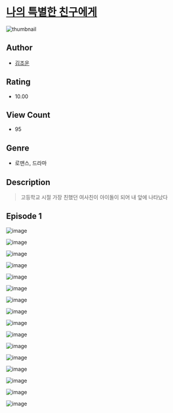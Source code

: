 # [나의 특별한 친구에게](https://comic.naver.com/challenge/list?titleId=811414)
![thumbnail](https://image-comic.pstatic.net/user_contents_data/challenge_comic/2023/05/25/365313/upload_3473462992244322354_480x623.jpeg)

## Author
- [김조운](https://comic.naver.com/artistTitle?id=365313)

## Rating
- 10.00

## View Count
- 95

## Genre
- 로맨스, 드라마

## Description
> 고등학교 시절 가장 친했던 여사친이 아이돌이 되어 내 앞에 나타났다


## Episode 1
![image](https://image-comic.pstatic.net/user_contents_data/challenge_comic/2023/05/25/365313/upload_3486975122670248756.jpeg)

![image](https://image-comic.pstatic.net/user_contents_data/challenge_comic/2023/05/25/365313/upload_3833800449100833841.jpeg)

![image](https://image-comic.pstatic.net/user_contents_data/challenge_comic/2023/05/25/365313/upload_4051045456864817720.jpeg)

![image](https://image-comic.pstatic.net/user_contents_data/challenge_comic/2023/05/25/365313/upload_3834361411320361059.jpeg)

![image](https://image-comic.pstatic.net/user_contents_data/challenge_comic/2023/05/25/365313/upload_3617855265824127281.jpeg)

![image](https://image-comic.pstatic.net/user_contents_data/challenge_comic/2023/05/25/365313/upload_3487535861483987251.jpeg)

![image](https://image-comic.pstatic.net/user_contents_data/challenge_comic/2023/05/25/365313/upload_3990806329449329457.jpeg)

![image](https://image-comic.pstatic.net/user_contents_data/challenge_comic/2023/05/25/365313/upload_7076616701011571764.jpeg)

![image](https://image-comic.pstatic.net/user_contents_data/challenge_comic/2023/05/25/365313/upload_7018359952781751097.jpeg)

![image](https://image-comic.pstatic.net/user_contents_data/challenge_comic/2023/05/25/365313/upload_3474353626764425057.jpeg)

![image](https://image-comic.pstatic.net/user_contents_data/challenge_comic/2023/05/25/365313/upload_3702293386644502884.jpeg)

![image](https://image-comic.pstatic.net/user_contents_data/challenge_comic/2023/05/25/365313/upload_3546637707262375269.jpeg)

![image](https://image-comic.pstatic.net/user_contents_data/challenge_comic/2023/05/25/365313/upload_7089055269143130674.jpeg)

![image](https://image-comic.pstatic.net/user_contents_data/challenge_comic/2023/05/25/365313/upload_7293970151683404646.jpeg)

![image](https://image-comic.pstatic.net/user_contents_data/challenge_comic/2023/05/25/365313/upload_3618980083486045795.jpeg)

![image](https://image-comic.pstatic.net/user_contents_data/challenge_comic/2023/05/25/365313/upload_3486738517163455845.jpeg)
